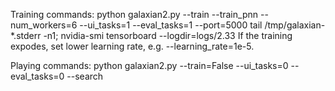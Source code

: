 Training commands:
    python galaxian2.py --train --train_pnn --num_workers=6 --ui_tasks=1 --eval_tasks=1 --port=5000
    tail /tmp/galaxian-*.stderr -n1; nvidia-smi
    tensorboard --logdir=logs/2.33
If the training expodes, set lower learning rate, e.g. --learning_rate=1e-5.

Playing commands:
    python galaxian2.py --train=False --ui_tasks=0 --eval_tasks=0 --search
